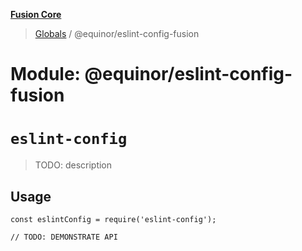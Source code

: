 **[Fusion Core](../README.md)**

> [Globals](../globals.md) / @equinor/eslint-config-fusion

# Module: @equinor/eslint-config-fusion

# `eslint-config`

> TODO: description

## Usage

```
const eslintConfig = require('eslint-config');

// TODO: DEMONSTRATE API
```
